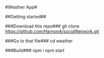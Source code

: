 #Weather App#

##Getting started##

###Download this repo###
git clone https://github.com/HarnonA/socialNetwork.git

###Go to that file###
cd weather

###Build###
npm i
npm start

